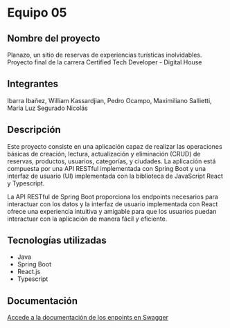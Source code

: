# Equipo 05

## Nombre del proyecto
Planazo, un sitio de reservas de experiencias turísticas inolvidables.
Proyecto final de la carrera Certified Tech Developer - Digital House

## Integrantes
Ibarra Ibañez, William
Kassardjian, Pedro
Ocampo, Maximiliano
Sallietti, María Luz
Segurado Nicolás

## Descripción
Este proyecto consiste en una aplicación capaz de realizar las operaciones básicas de creación, lectura, actualización y eliminación (CRUD) de reservas, productos, usuarios, categorías, y ciudades. La aplicación está compuesta por una API RESTful implementada con Spring Boot y una interfaz de usuario (UI) implementada con la biblioteca de JavaScript React y Typescript.

La API RESTful de Spring Boot proporciona los endpoints necesarios para interactuar con los datos y la interfaz de usuario implementada con React ofrece una experiencia intuitiva y amigable para que los usuarios puedan interactuar con la aplicación de manera fácil y eficiente.

## Tecnologías utilizadas

- Java
- Spring Boot
- React.js
- Typescript

## Documentación

 [Accede a la documentación de los enpoints en Swagger](http://3.131.188.166:8080/swagger-ui/index.html )